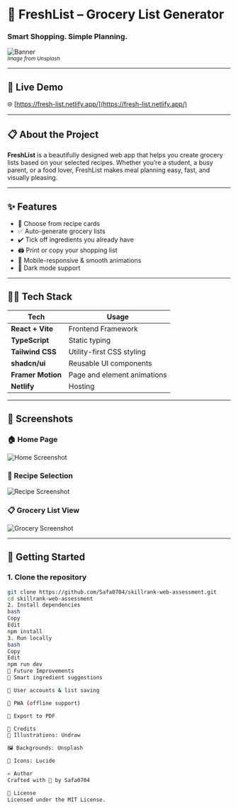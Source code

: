 # 🛒 FreshList – Grocery List Generator

### Smart Shopping. Simple Planning.

![Banner](https://images.unsplash.com/photo-1606787366850-de6330128bfc)  
<sub><i>Image from Unsplash</i></sub>

---

## 🔗 Live Demo  
🌐 [https://fresh-list.netlify.app/](https://fresh-list.netlify.app/)

---

## 📋 About the Project

**FreshList** is a beautifully designed web app that helps you create grocery lists based on your selected recipes. Whether you’re a student, a busy parent, or a food lover, FreshList makes meal planning easy, fast, and visually pleasing.

---

## ✨ Features

- 🥘 Choose from recipe cards  
- ✅ Auto-generate grocery lists  
- ✔️ Tick off ingredients you already have  
- 🖨️ Print or copy your shopping list  
- 📱 Mobile-responsive & smooth animations  
- 🌙 Dark mode support  

---

## 🧑‍💻 Tech Stack

| Tech           | Usage                        |
|----------------|------------------------------|
| **React + Vite**     | Frontend Framework             |
| **TypeScript**       | Static typing                  |
| **Tailwind CSS**     | Utility-first CSS styling      |
| **shadcn/ui**        | Reusable UI components         |
| **Framer Motion**    | Page and element animations    |
| **Netlify**          | Hosting                        |

---

## 📸 Screenshots

### 🏠 Home Page  
![Home Screenshot](https://images.unsplash.com/photo-1600891964599-f61ba0e24092)

### 🥗 Recipe Selection  
![Recipe Screenshot](https://images.unsplash.com/photo-1606788075761-57e91d9b973b)

### 📋 Grocery List View  
![Grocery Screenshot](https://images.unsplash.com/photo-1589927986089-35812389fc3b)

---

## 🚀 Getting Started

### 1. Clone the repository
```bash
git clone https://github.com/Safa0704/skillrank-web-assessment.git
cd skillrank-web-assessment
2. Install dependencies
bash
Copy
Edit
npm install
3. Run locally
bash
Copy
Edit
npm run dev
📌 Future Improvements
🧠 Smart ingredient suggestions

🔐 User accounts & list saving

📲 PWA (offline support)

🧾 Export to PDF

🙌 Credits
🍴 Illustrations: Undraw

🖼️ Backgrounds: Unsplash

🎨 Icons: Lucide

✍️ Author
Crafted with 💚 by Safa0704

📄 License
Licensed under the MIT License.
